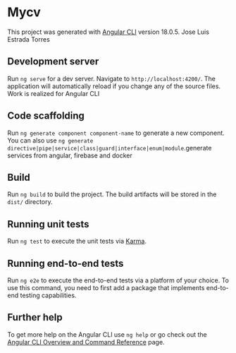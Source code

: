 # Mycv

This project was generated with [Angular CLI](https://github.com/angular/angular-cli) version 18.0.5. Jose Luis Estrada Torres 

## Development server

Run `ng serve` for a dev server. Navigate to `http://localhost:4200/`. The application will automatically reload if you change any of the source files. Work is realized for Angular CLI 

## Code scaffolding

Run `ng generate component component-name` to generate a new component. You can also use `ng generate directive|pipe|service|class|guard|interface|enum|module`.generate services from angular, firebase and docker

## Build

Run `ng build` to build the project. The build artifacts will be stored in the `dist/` directory.

## Running unit tests

Run `ng test` to execute the unit tests via [Karma](https://karma-runner.github.io).

## Running end-to-end tests

Run `ng e2e` to execute the end-to-end tests via a platform of your choice. To use this command, you need to first add a package that implements end-to-end testing capabilities.

## Further help

To get more help on the Angular CLI use `ng help` or go check out the [Angular CLI Overview and Command Reference](https://angular.dev/tools/cli) page.
